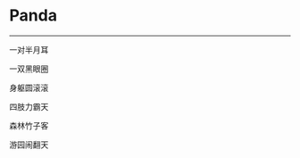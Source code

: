 <!--
 * @Author: 蔡鑫 1058360098@qq.com
 * @Date: 2024-07-10 16:32:32
 * @LastEditors: 蔡鑫 1058360098@qq.com
 * @LastEditTime: 2024-07-10 16:32:38
 * @FilePath: \docsify\docs\articles\poems\p86.md
 * @Description: 这是默认设置,请设置`customMade`, 打开koroFileHeader查看配置 进行设置: https://github.com/OBKoro1/koro1FileHeader/wiki/%E9%85%8D%E7%BD%AE
-->
# Panda
---

一对半月耳

一双黑眼圈

身躯圆滚滚

四肢力霸天

森林竹子客

游园闹翻天